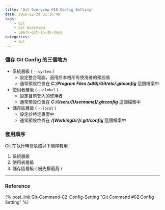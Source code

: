```yaml
---
title: 'Git Overview #10 Config Setting'
date: 2016-12-29 01:36:40
tags: 
    - Git
    - Git Overview
    - Learn-Git-in-30-days
categories:
    - Git
---
```

### 儲存 Git Config 的三個地方
- 系統層級 ( `--system` )
    - 設定整台電腦，適用於本機所有使用者的預設值
    - 通常預設位置在 ***C:/Program Files (x86)/Git/etc/.gitconfig*** 這個檔案中
- 使用者層級 ( `--global` )
    - 設定目前登入的使用者
    - 通常預設位置在 ***C:/Users/[Username]/.gitconfig*** 這個檔案中
- 儲存區層級 ( `--local` )
    - 設定於特定專案中
    - 通常預設位置在 ***/[WorkingDir]/.git/config*** 這個檔案中

<!-- more -->

### 套用順序
Git 在執行時會依照以下順序套用：
1. 系統層級
2. 使用者層級
3. 儲存區層級 ( 優先權最高 )

---

### Reference
{% post_link Git-Command-02-Config-Setting "Git Command #02 Config Setting" %}